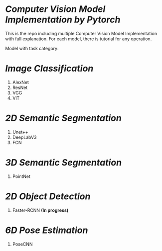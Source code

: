 # _Computer Vision Model Implementation by Pytorch_ #

This is the repo including multiple Computer Vision Model Implementation with full explanation. For each model, there is tutorial for any operation.

Model with task category:
# _Image Classification_ #
1. AlexNet
2. ResNet
3. VGG
4. ViT

# _2D Semantic Segmentation_ #
1. Unet++
2. DeepLabV3
3. FCN

# _3D Semantic Segmentation_ #
1. PointNet

# _2D Object Detection_ #
1. Faster-RCNN **(In progress)**

# _6D Pose Estimation_ #
1. PoseCNN
